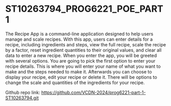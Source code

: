 # ST10263794_PROG6221_POE_PART1

The Recipe App is a command-line application designed to help users manage and scale recipes. With this app, users can enter details for a recipe, including ingredients and steps, view the full recipe, scale the recipe by a factor, reset ingredient quantities to their original values, and clear all data to enter a new recipe. When you enter the app, you will be greeted with several options. You are going to pick the first option to enter your recipe details. This is where you will enter your name of what you want to make and the steps needed to make it. Afterwards you can choose to display your recipe, edit your recipe or delete it. There will be options to change the scale and quantities of the ingredients for your recipe.

Github repo link: https://github.com/VCDN-2024/prog6221-part-1-ST10263794.git
